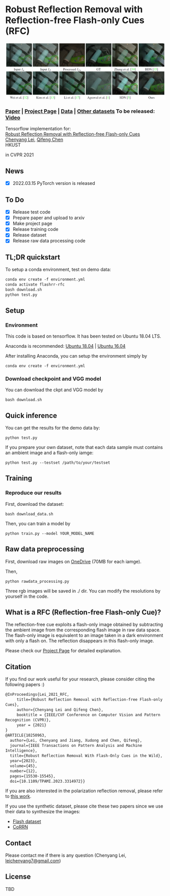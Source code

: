 # Robust Reflection Removal with Reflection-free Flash-only Cues (RFC)
<img src='example.jpg'/>

### [Paper](https://arxiv.org/pdf/2103.04273.pdf) | [Project Page](https://chenyanglei.github.io/flashrr_rfc/index.html) | [Data](https://hkustconnect-my.sharepoint.com/:u:/g/personal/cleiaa_connect_ust_hk/EWv1afaxrhFKlbT7iX0b8FMB8R1ZeNyUWRQM__A_SPkVGQ?e=8IbhE6) | [Other datasets](https://alexzhao-hugga.github.io/Real-World-Reflection-Removal/) To be released: [Video]()


Tensorflow implementation for: <br>
[Robust Reflection Removal with Reflection-free Flash-only Cues]()  
 [Chenyang Lei](https://chenyanglei.github.io/),
 [Qifeng Chen](https://cqf.io/) <br>
 HKUST
  
in CVPR 2021 
## News
- [x] 2022.03.15 PyTorch version is released

## To Do
- [x] Release test code
- [x] Prepare paper and upload to arxiv
- [x] Make project page
- [x] Release training code
- [x] Release dataset
- [x] Release raw data processing code

## TL;DR quickstart

To setup a conda environment, test on demo data:
```
conda env create -f environment.yml
conda activate flashrr-rfc
bash download.sh
python test.py
```

## Setup

### Environment
This code is based on tensorflow. It has been tested on Ubuntu 18.04 LTS.

Anaconda is recommended: [Ubuntu 18.04](https://www.digitalocean.com/community/tutorials/how-to-install-the-anaconda-python-distribution-on-ubuntu-18-04)
| [Ubuntu 16.04](https://www.digitalocean.com/community/tutorials/how-to-install-the-anaconda-python-distribution-on-ubuntu-16-04)

After installing Anaconda, you can setup the environment simply by

```
conda env create -f environment.yml
```

### Download checkpoint and VGG model

You can download the ckpt and VGG model by
```
bash download.sh
```

## Quick inference 
You can get the results for the demo data by:
```
python test.py
```

If you prepare your own dataset, note that each data sample must contains an ambient image and a flash-only iamge:
```
python test.py --testset /path/to/your/testset
```

## Training 
### Reproduce our results
First, download the dataset:
```
bash download_data.sh
```

Then, you can train a model by
```
python train.py --model YOUR_MODEL_NAME
```

## Raw data preprocessing
First, download raw images on [OneDrive](https://hkustconnect-my.sharepoint.com/:f:/g/personal/cleiaa_connect_ust_hk/EsIM67tInLtAoiWrVCQT1scBar8LO4BwfXJrZr5h0y4mDQ?e=NfDmdy) (70MB for each iamge).

Then, 
```
python rawdata_processing.py
```

Three rgb images will be saved in ./ dir. You can modify the resolutions by yourself in the code.

## What is a RFC (Reflection-free Flash-only Cue)?

The reflection-free cue exploits a flash-only image obtained by subtracting the ambient image from the corresponding flash image in raw data space. The flash-only image is equivalent to an image taken in a dark environment with only a flash on. The reflection disappears in this flash-only image.

Please check our [Project Page](https://chenyanglei.github.io/flashrr_rfc/index.html) for detailed explanation.



## Citation

If you find our work useful for your research, please consider citing the following papers :)

```
@InProceedings{Lei_2021_RFC,
     title={Robust Reflection Removal with Reflection-free Flash-only Cues}, 
     author={Chenyang Lei and Qifeng Chen},
     booktitle = {IEEE/CVF Conference on Computer Vision and Pattern Recognition (CVPR)},
     year = {2021}
}
@ARTICLE{10250963,
  author={Lei, Chenyang and Jiang, Xudong and Chen, Qifeng},
  journal={IEEE Transactions on Pattern Analysis and Machine Intelligence}, 
  title={Robust Reflection Removal With Flash-Only Cues in the Wild}, 
  year={2023},
  volume={45},
  number={12},
  pages={15530-15545},
  doi={10.1109/TPAMI.2023.3314972}}
```
If you are also interested in the polarization reflection removal, please refer to [this work](https://github.com/ChenyangLEI/polarization-reflection-removal).

If you use the synthetic dataset, please cite these two papers since we use their data to synthesize the images:
- [Flash dataset](http://yaksoy.github.io/flashambient/)
- [CoRRN](https://github.com/wanrenjie/CoRRN)

## Contact

Please contact me if there is any question (Chenyang Lei, leichenyang7@gmail.com)


## License

TBD
